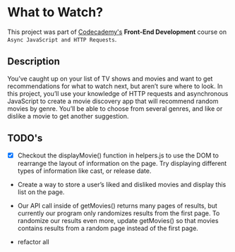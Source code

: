 # What to Watch?

This project was part of [Codecademy's](https://www.codecademy.com/learn/paths/front-end-engineer-career-path) **Front-End Development** course on `Async JavaScript and HTTP Requests`.

## Description

You’ve caught up on your list of TV shows and movies and want to get recommendations for what to watch next, but aren’t sure where to look. In this project, you’ll use your knowledge of HTTP requests and asynchronous JavaScript to create a movie discovery app that will recommend random movies by genre. You’ll be able to choose from several genres, and like or dislike a movie to get another suggestion.

## TODO's

-[x] Checkout the displayMovie() function in helpers.js to use the DOM to rearrange the layout of information on the page. Try displaying different types of information like cast, or release date.

-   Create a way to store a user’s liked and disliked movies and display this list on the page.
-   Our API call inside of getMovies() returns many pages of results, but currently our program only randomizes results from the first page. To randomize our results even more, update getMovies() so that movies contains results from a random page instead of the first page.

-   refactor all
